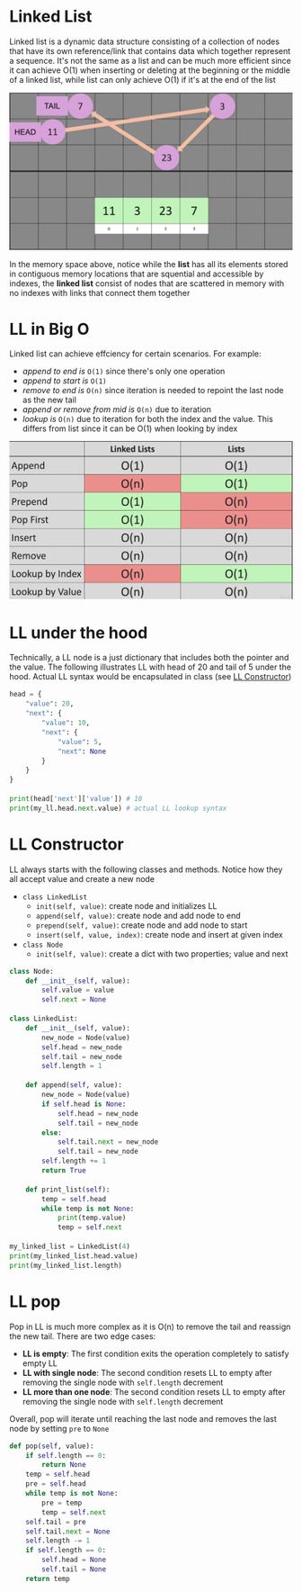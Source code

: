 # Linked List

Linked list is a dynamic data structure consisting of a collection of nodes that have its own reference/link that contains data which together represent a sequence. It's not the same as a list and can be much more efficient since it can achieve O(1) when inserting or deleting at the beginning or the middle of a linked list, while list can only achieve O(1) if it's at the end of the list

![linkedlist_v_list](./linkedlist_v_list.png)

In the memory space above, notice while the **list** has all its elements stored in contiguous memory locations that are squential and accessible by indexes, the **linked list** consist of nodes that are scattered in memory with no indexes with links that connect them together

# LL in Big O

Linked list can achieve effciency for certain scenarios. For example:

- _append to end is_ `O(1)` since there's only one operation
- _append to start is_ `O(1)`
- _remove to end is_ `O(n)` since iteration is needed to repoint the last node as the new tail
- _append or remove from mid is_ `O(n)` due to iteration
- _lookup is_ `O(n)` due to iteration for both the index and the value. This differs from list since it can be O(1) when looking by index

![Big O in Linked List](./linkedlist_big_o.png)

# LL under the hood

Technically, a LL node is a just dictionary that includes both the pointer and the value. The following illustrates LL with head of 20 and tail of 5 under the hood. Actual LL syntax would be encapsulated in class (see [LL Constructor](#ll-constructor))

```python
head = {
    "value": 20,
    "next": {
        "value": 10,
        "next": {
            "value": 5,
            "next": None
        }
    }
}

print(head['next']['value']) # 10
print(my_ll.head.next.value) # actual LL lookup syntax
```

# LL Constructor

LL always starts with the following classes and methods. Notice how they all accept value and create a new node

- `class LinkedList`
  - `init(self, value)`: create node and initializes LL
  - `append(self, value)`: create node and add node to end
  - `prepend(self, value)`: create node and add node to start
  - `insert(self, value, index)`: create node and insert at given index
- `class Node`
  - `init(self, value)`: create a dict with two properties; value and next

```python
class Node:
    def __init__(self, value):
        self.value = value
        self.next = None

class LinkedList:
    def __init__(self, value):
        new_node = Node(value)
        self.head = new_node
        self.tail = new_node
        self.length = 1

    def append(self, value):
        new_node = Node(value)
        if self.head is None:
            self.head = new_node
            self.tail = new_node
        else:
            self.tail.next = new_node
            self.tail = new_node
        self.length += 1
        return True

    def print_list(self):
        temp = self.head
        while temp is not None:
            print(temp.value)
            temp = self.next

my_linked_list = LinkedList(4)
print(my_linked_list.head.value)
print(my_linked_list.length)
```

# LL pop

Pop in LL is much more complex as it is O(n) to remove the tail and reassign the new tail. There are two edge cases:

- **LL is empty**: The first condition exits the operation completely to satisfy empty LL
- **LL with single node**: The second condition resets LL to empty after removing the single node with `self.length` decrement
- **LL more than one node**: The second condition resets LL to empty after removing the single node with `self.length` decrement

Overall, pop will iterate until reaching the last node and removes the last node by setting `pre` to `None`

```python
def pop(self, value):
    if self.length == 0:
        return None
    temp = self.head
    pre = self.head
    while temp is not None:
        pre = temp
        temp = self.next
    self.tail = pre
    self.tail.next = None
    self.length -= 1
    if self.length == 0:
        self.head = None
        self.tail = None
    return temp
```
